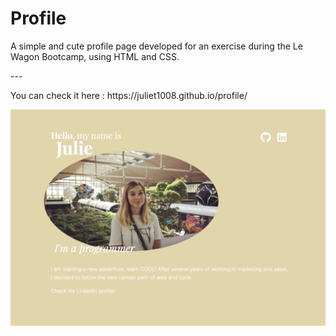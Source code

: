 <h1> Profile </h1>
<p>A simple and cute profile page developed for an exercise during the Le Wagon Bootcamp, using HTML and CSS.</p>

<p>---</p>

<p>You can check it here : https://juliet1008.github.io/profile/</p>


![Screenshot of my profile](images/screenshot-profile.png)
